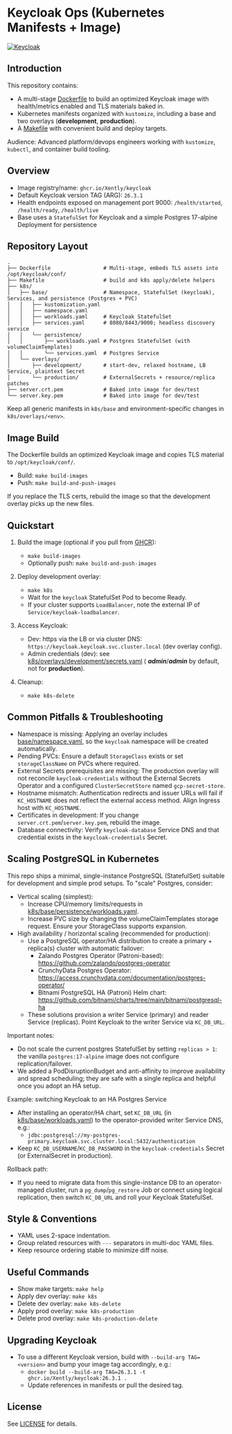 # Keycloak Ops (Kubernetes Manifests + Image)

[![Keycloak](https://github.com/Xently/keycloak/actions/workflows/keycloak.yml/badge.svg?branch=main)](https://github.com/Xently/keycloak/actions/workflows/keycloak.yml)

## Introduction

This repository contains:

- A multi-stage [Dockerfile](Dockerfile) to build an optimized Keycloak image with health/metrics enabled and TLS
  materials baked in.
- Kubernetes manifests organized with `kustomize`, including a base and two overlays (**development**, **production**).
- A [Makefile](Makefile) with convenient build and deploy targets.

Audience: Advanced platform/devops engineers working with `kustomize`, `kubectl`, and container build tooling.

## Overview

- Image registry/name: `ghcr.io/Xently/keycloak`
- Default Keycloak version TAG (ARG): `26.3.1`
- Health endpoints exposed on management port 9000: `/health/started`, `/health/ready`, `/health/live`
- Base uses a `StatefulSet` for Keycloak and a simple Postgres 17-alpine Deployment for persistence

## Repository Layout

```
.
├── Dockerfile                 # Multi-stage, embeds TLS assets into /opt/keycloak/conf/
├── Makefile                   # build and k8s apply/delete helpers
├── k8s/
│   ├── base/                  # Namespace, StatefulSet (keycloak), Services, and persistence (Postgres + PVC)
│   │   ├── kustomization.yaml
│   │   ├── namespace.yaml
│   │   ├── workloads.yaml     # Keycloak StatefulSet
│   │   ├── services.yaml      # 8080/8443/9000; headless discovery service
│   │   └── persistence/
│   │       ├── workloads.yaml # Postgres StatefulSet (with volumeClaimTemplates)
│   │       └── services.yaml  # Postgres Service
│   └── overlays/
│       ├── development/       # start-dev, relaxed hostname, LB Service, plaintext Secret
│       └── production/        # ExternalSecrets + resource/replica patches
├── server.crt.pem             # Baked into image for dev/test
└── server.key.pem             # Baked into image for dev/test
```

Keep all generic manifests in `k8s/base` and environment-specific changes in `k8s/overlays/<env>`.

## Image Build

The Dockerfile builds an optimized Keycloak image and copies TLS material to `/opt/keycloak/conf/`.

- Build: `make build-images`
- Push: `make build-and-push-images`

If you replace the TLS certs, rebuild the image so that the development overlay picks up the new files.

## Quickstart

1) Build the image (optional if you pull from [GHCR](https://github.com/Xently/keycloak/pkgs/container/keycloak)):
    - `make build-images`
    - Optionally push: `make build-and-push-images`

2) Deploy development overlay:
    - `make k8s`
    - Wait for the `keycloak` StatefulSet Pod to become Ready.
    - If your cluster supports `LoadBalancer`, note the external IP of `Service/keycloak-loadbalancer`.

3) Access Keycloak:
    - Dev: https via the LB or via cluster DNS: `https://keycloak.keycloak.svc.cluster.local` (dev overlay config).
    - Admin credentials (dev): see [k8s/overlays/development/secrets.yaml](ops/k8s/overlays/development/secrets.yaml) (
      **_admin_**/**_admin_** by default, not for **production**).

4) Cleanup:
    - `make k8s-delete`

## Common Pitfalls & Troubleshooting

- Namespace is missing: Applying an overlay includes [base/namespace.yaml](ops/k8s/base/namespace.yaml), so the `keycloak`
  namespace will be created automatically.
- Pending PVCs: Ensure a default `StorageClass` exists or set `storageClassName` on PVCs where required.
- External Secrets prerequisites are missing: The production overlay will not reconcile `keycloak-credentials` without
  the External Secrets Operator and a configured `ClusterSecretStore` named `gcp-secret-store`.
- Hostname mismatch: Authentication redirects and issuer URLs will fail if `KC_HOSTNAME` does not reflect the external
  access method. Align Ingress host with `KC_HOSTNAME`.
- Certificates in development: If you change `server.crt.pem`/`server.key.pem`, rebuild the image.
- Database connectivity: Verify `keycloak-database` Service DNS and that credential exists in the `keycloak-credentials`
  Secret.

## Scaling PostgreSQL in Kubernetes

This repo ships a minimal, single-instance PostgreSQL (StatefulSet) suitable for development and simple prod setups.
To "scale" Postgres, consider:

- Vertical scaling (simplest):
    - Increase CPU/memory limits/requests in [k8s/base/persistence/workloads.yaml](ops/k8s/base/persistence/workloads.yaml).
    - Increase PVC size by changing the volumeClaimTemplates storage request. Ensure your StorageClass supports
      expansion.
- High availability / horizontal scaling (recommended for production):
    - Use a PostgreSQL operator/HA distribution to create a primary + replica(s) cluster with automatic failover:
        - Zalando Postgres Operator (Patroni-based): https://github.com/zalando/postgres-operator
        - CrunchyData Postgres Operator: https://access.crunchydata.com/documentation/postgres-operator/
        - Bitnami PostgreSQL HA (Patroni) Helm chart: https://github.com/bitnami/charts/tree/main/bitnami/postgresql-ha
    - These solutions provision a writer Service (primary) and reader Service (replicas). Point Keycloak to the writer
      Service via `KC_DB_URL`.

Important notes:

- Do not scale the current postgres StatefulSet by setting `replicas > 1`: the vanilla `postgres:17-alpine` image does
  not configure replication/failover.
- We added a PodDisruptionBudget and anti-affinity to improve availability and spread scheduling; they are safe with a
  single replica and helpful once you adopt an HA setup.

Example: switching Keycloak to an HA Postgres Service

- After installing an operator/HA chart, set `KC_DB_URL` (in [k8s/base/workloads.yaml](ops/k8s/base/workloads.yaml)) to the
  operator-provided writer Service DNS, e.g.:
    - `jdbc:postgresql://my-postgres-primary.keycloak.svc.cluster.local:5432/authentication`
- Keep `KC_DB_USERNAME`/`KC_DB_PASSWORD` in the `keycloak-credentials` Secret (or ExternalSecret in production).

Rollback path:

- If you need to migrate data from this single-instance DB to an operator-managed cluster, run a `pg_dump`/`pg_restore`
  Job or connect using logical replication, then switch `KC_DB_URL` and roll your Keycloak StatefulSet.

## Style & Conventions

- YAML uses 2-space indentation.
- Group related resources with `---` separators in multi-doc YAML files.
- Keep resource ordering stable to minimize diff noise.

## Useful Commands

- Show make targets: `make help`
- Apply dev overlay: `make k8s`
- Delete dev overlay: `make k8s-delete`
- Apply prod overlay: `make k8s-production`
- Delete prod overlay: `make k8s-production-delete`

## Upgrading Keycloak

- To use a different Keycloak version, build with `--build-arg TAG=<version>` and bump your image tag accordingly, e.g.:
    - `docker build --build-arg TAG=26.3.1 -t ghcr.io/Xently/keycloak:26.3.1 .`
    - Update references in manifests or pull the desired tag.

## License

See [LICENSE](LICENSE) for details.